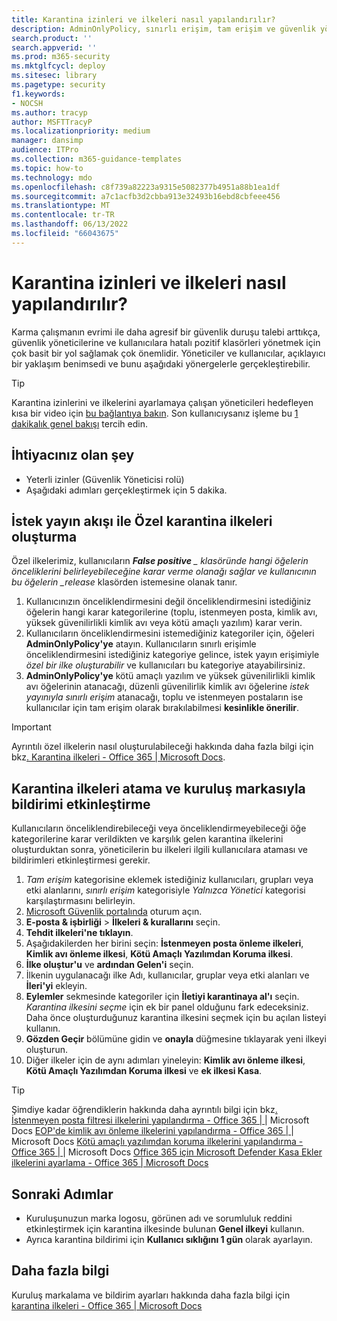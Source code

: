 ```yaml
---
title: Karantina izinleri ve ilkeleri nasıl yapılandırılır?
description: AdminOnlyPolicy, sınırlı erişim, tam erişim ve güvenlik yöneticilerine ve kullanıcılara hatalı pozitif klasörleri yönetmek için basit bir yol sağlama gibi farklı gruplar arasında karantina ilkeleri ve izinleri yapılandırma adımları.
search.product: ''
search.appverid: ''
ms.prod: m365-security
ms.mktglfcycl: deploy
ms.sitesec: library
ms.pagetype: security
f1.keywords:
- NOCSH
ms.author: tracyp
author: MSFTTracyP
ms.localizationpriority: medium
manager: dansimp
audience: ITPro
ms.collection: m365-guidance-templates
ms.topic: how-to
ms.technology: mdo
ms.openlocfilehash: c8f739a82223a9315e5082377b4951a88b1ea1df
ms.sourcegitcommit: a7c1acfb3d2cbba913e32493b16ebd8cbfeee456
ms.translationtype: MT
ms.contentlocale: tr-TR
ms.lasthandoff: 06/13/2022
ms.locfileid: "66043675"
---
```

# <a name="how-to-configure-quarantine-permissions-and-policies"></a>Karantina izinleri ve ilkeleri nasıl yapılandırılır?

Karma çalışmanın evrimi ile daha agresif bir güvenlik duruşu talebi arttıkça, güvenlik yöneticilerine ve kullanıcılara hatalı pozitif klasörleri yönetmek için çok basit bir yol sağlamak çok önemlidir. Yöneticiler ve kullanıcılar, açıklayıcı bir yaklaşım benimsedi ve bunu aşağıdaki yönergelerle gerçekleştirebilir.

> [!TIP]
> Karantina izinlerini ve ilkelerini ayarlamaya çalışan yöneticileri hedefleyen kısa bir video için [bu bağlantıya bakın](https://www.youtube.com/watch?v=vnar4HowfpY). Son kullanıcıysanız işleme bu [1 dakikalık genel bakışı](https://www.youtube.com/watch?v=s-vozLO43rI) tercih edin.

## <a name="what-you-will-need"></a>İhtiyacınız olan şey
- Yeterli izinler (Güvenlik Yöneticisi rolü)
- Aşağıdaki adımları gerçekleştirmek için 5 dakika.

## <a name="creating-custom-quarantine-policies-with-request-release-flow"></a>İstek yayın akışı ile Özel karantina ilkeleri oluşturma

Özel ilkelerimiz, kullanıcıların ***False positive** _ klasöründe hangi öğelerin önceliklerini belirleyebileceğine karar verme olanağı sağlar ve kullanıcının bu öğelerin _release* klasörden istemesine olanak tanır.

1. Kullanıcınızın önceliklendirmesini değil önceliklendirmesini istediğiniz öğelerin hangi karar kategorilerine (toplu, istenmeyen posta, kimlik avı, yüksek güvenilirlikli kimlik avı veya kötü amaçlı yazılım) karar verin.
1. Kullanıcıların önceliklendirmesini istemediğiniz kategoriler için, öğeleri **AdminOnlyPolicy'ye** atayın. Kullanıcıların sınırlı erişimle önceliklendirmesini istediğiniz kategoriye gelince, istek yayın erişimiyle *özel bir ilke oluşturabilir* ve kullanıcıları bu kategoriye atayabilirsiniz.
1. **AdminOnlyPolicy'ye** kötü amaçlı yazılım ve yüksek güvenilirlikli kimlik avı öğelerinin atanacağı, düzenli güvenilirlik kimlik avı öğelerine *istek yayınıyla sınırlı erişim* atanacağı, toplu ve istenmeyen postaların ise kullanıcılar için tam erişim olarak bırakılabilmesi **kesinlikle önerilir**.

> [!IMPORTANT]
> Ayrıntılı özel ilkelerin nasıl oluşturulabileceği hakkında daha fazla bilgi için bkz[. Karantina ilkeleri - Office 365 | Microsoft Docs](../../office-365-security/quarantine-policies.md).

## <a name="assigning-quarantine-policies-and-enabling-notification-with-organization-branding"></a>Karantina ilkeleri atama ve kuruluş markasıyla bildirimi etkinleştirme

Kullanıcıların önceliklendirebileceği veya önceliklendirmeyebileceği öğe kategorilerine karar verildikten ve karşılık gelen karantina ilkelerini oluşturduktan sonra, yöneticilerin bu ilkeleri ilgili kullanıcılara ataması ve bildirimleri etkinleştirmesi gerekir.

1. *Tam erişim* kategorisine eklemek istediğiniz kullanıcıları, grupları veya etki alanlarını, *sınırlı erişim* kategorisiyle *Yalnızca Yönetici* kategorisi karşılaştırmasını belirleyin.
1. [Microsoft Güvenlik portalında](https://security.microsoft.com) oturum açın.
1. **E-posta & işbirliği** > **İlkeleri & kurallarını** seçin.
1. **Tehdit ilkeleri'ne tıklayın**.
1. Aşağıdakilerden her birini seçin: **İstenmeyen posta önleme ilkeleri**, **Kimlik avı önleme ilkesi**, **Kötü Amaçlı Yazılımdan Koruma ilkesi**.
1. **İlke oluştur'u** ve **ardından Gelen'i** seçin.
1. İlkenin uygulanacağı ilke Adı, kullanıcılar, gruplar veya etki alanları ve **İleri'yi** ekleyin.
1. **Eylemler** sekmesinde kategoriler için **İletiyi karantinaya al'ı** seçin. *Karantina ilkesini seçme* için ek bir panel olduğunu fark edeceksiniz. Daha önce oluşturduğunuz karantina ilkesini seçmek için bu açılan listeyi kullanın.
1. **Gözden Geçir** bölümüne gidin ve **onayla** düğmesine tıklayarak yeni ilkeyi oluşturun.
1. Diğer ilkeler için de aynı adımları yineleyin: **Kimlik avı önleme ilkesi**, **Kötü Amaçlı Yazılımdan Koruma ilkesi** ve **ek ilkesi Kasa**.

> [!TIP]
> Şimdiye kadar öğrendiklerin hakkında daha ayrıntılı bilgi için bkz[. İstenmeyen posta filtresi ilkelerini yapılandırma - Office 365 | ](../../office-365-security/configure-your-spam-filter-policies.md)|  Microsoft Docs [EOP'de kimlik avı önleme ilkelerini yapılandırma - Office 365 | ](../../office-365-security/configure-anti-phishing-policies-eop.md) |  Microsoft Docs [Kötü amaçlı yazılımdan koruma ilkelerini yapılandırma - Office 365 | ](../../office-365-security/configure-anti-malware-policies.md)|  Microsoft Docs [Office 365 için Microsoft Defender Kasa Ekler ilkelerini ayarlama - Office 365 | Microsoft Docs](../../office-365-security/set-up-safe-attachments-policies.md)

## <a name="next-steps"></a>Sonraki Adımlar

- Kuruluşunuzun marka logosu, görünen adı ve sorumluluk reddini etkinleştirmek için karantina ilkesinde bulunan **Genel ilkeyi** kullanın.
- Ayrıca karantina bildirimi için **Kullanıcı sıklığını 1 gün** olarak ayarlayın.

## <a name="more-information"></a>Daha fazla bilgi

Kuruluş markalama ve bildirim ayarları hakkında daha fazla bilgi için [karantina ilkeleri - Office 365 | Microsoft Docs](../../office-365-security/quarantine-policies.md)
